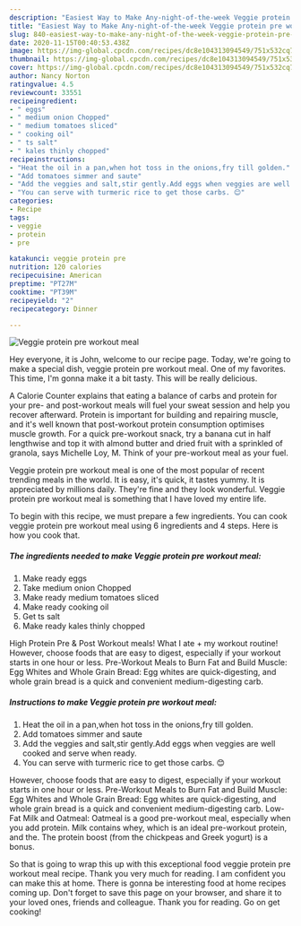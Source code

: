 ```yaml
---
description: "Easiest Way to Make Any-night-of-the-week Veggie protein pre workout meal"
title: "Easiest Way to Make Any-night-of-the-week Veggie protein pre workout meal"
slug: 840-easiest-way-to-make-any-night-of-the-week-veggie-protein-pre-workout-meal
date: 2020-11-15T00:40:53.438Z
image: https://img-global.cpcdn.com/recipes/dc8e104313094549/751x532cq70/veggie-protein-pre-workout-meal-recipe-main-photo.jpg
thumbnail: https://img-global.cpcdn.com/recipes/dc8e104313094549/751x532cq70/veggie-protein-pre-workout-meal-recipe-main-photo.jpg
cover: https://img-global.cpcdn.com/recipes/dc8e104313094549/751x532cq70/veggie-protein-pre-workout-meal-recipe-main-photo.jpg
author: Nancy Norton
ratingvalue: 4.5
reviewcount: 33551
recipeingredient:
- " eggs"
- " medium onion Chopped"
- " medium tomatoes sliced"
- " cooking oil"
- " ts salt"
- " kales thinly chopped"
recipeinstructions:
- "Heat the oil in a pan,when hot toss in the onions,fry till golden."
- "Add tomatoes simmer and saute"
- "Add the veggies and salt,stir gently.Add eggs when veggies are well cooked and serve when ready."
- "You can serve with turmeric rice to get those carbs. 😊"
categories:
- Recipe
tags:
- veggie
- protein
- pre

katakunci: veggie protein pre 
nutrition: 120 calories
recipecuisine: American
preptime: "PT27M"
cooktime: "PT39M"
recipeyield: "2"
recipecategory: Dinner

---
```



![Veggie protein pre workout meal](https://img-global.cpcdn.com/recipes/dc8e104313094549/751x532cq70/veggie-protein-pre-workout-meal-recipe-main-photo.jpg)

Hey everyone, it is John, welcome to our recipe page. Today, we're going to make a special dish, veggie protein pre workout meal. One of my favorites. This time, I'm gonna make it a bit tasty. This will be really delicious.

A Calorie Counter explains that eating a balance of carbs and protein for your pre- and post-workout meals will fuel your sweat session and help you recover afterward. Protein is important for building and repairing muscle, and it&#39;s well known that post-workout protein consumption optimises muscle growth. For a quick pre-workout snack, try a banana cut in half lengthwise and top it with almond butter and dried fruit with a sprinkled of granola, says Michelle Loy, M. Think of your pre-workout meal as your fuel.

Veggie protein pre workout meal is one of the most popular of recent trending meals in the world. It is easy, it's quick, it tastes yummy. It is appreciated by millions daily. They're fine and they look wonderful. Veggie protein pre workout meal is something that I have loved my entire life.


To begin with this recipe, we must prepare a few ingredients. You can cook veggie protein pre workout meal using 6 ingredients and 4 steps. Here is how you cook that.

<!--inarticleads1-->

##### The ingredients needed to make Veggie protein pre workout meal:

1. Make ready  eggs
1. Take  medium onion Chopped
1. Make ready  medium tomatoes sliced
1. Make ready  cooking oil
1. Get  ts salt
1. Make ready  kales thinly chopped


High Protein Pre &amp; Post Workout meals! What I ate + my workout routine! However, choose foods that are easy to digest, especially if your workout starts in one hour or less. Pre-Workout Meals to Burn Fat and Build Muscle: Egg Whites and Whole Grain Bread: Egg whites are quick-digesting, and whole grain bread is a quick and convenient medium-digesting carb. 

<!--inarticleads2-->

##### Instructions to make Veggie protein pre workout meal:

1. Heat the oil in a pan,when hot toss in the onions,fry till golden.
1. Add tomatoes simmer and saute
1. Add the veggies and salt,stir gently.Add eggs when veggies are well cooked and serve when ready.
1. You can serve with turmeric rice to get those carbs. 😊


However, choose foods that are easy to digest, especially if your workout starts in one hour or less. Pre-Workout Meals to Burn Fat and Build Muscle: Egg Whites and Whole Grain Bread: Egg whites are quick-digesting, and whole grain bread is a quick and convenient medium-digesting carb. Low-Fat Milk and Oatmeal: Oatmeal is a good pre-workout meal, especially when you add protein. Milk contains whey, which is an ideal pre-workout protein, and the. The protein boost (from the chickpeas and Greek yogurt) is a bonus. 

So that is going to wrap this up with this exceptional food veggie protein pre workout meal recipe. Thank you very much for reading. I am confident you can make this at home. There is gonna be interesting food at home recipes coming up. Don't forget to save this page on your browser, and share it to your loved ones, friends and colleague. Thank you for reading. Go on get cooking!
